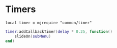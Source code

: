 # Timers


`local timer = mjrequire "common/timer"`


```lua
timer:addCallbackTimer(delay * 0.25, function()
	slideOn(subMenu)
end)
```
